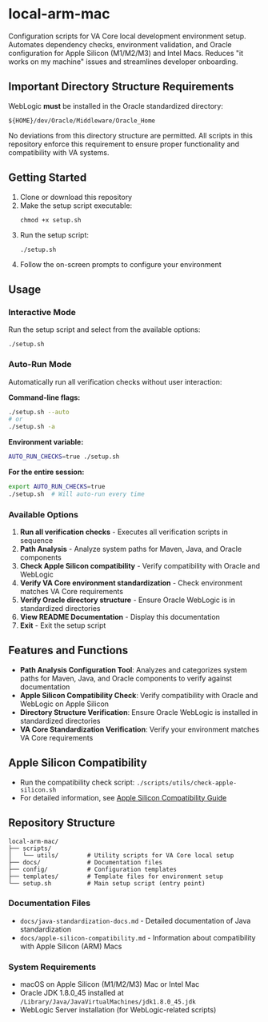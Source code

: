 # local-arm-mac

Configuration scripts for VA Core local development environment setup. Automates dependency checks, environment validation, and Oracle configuration for Apple Silicon (M1/M2/M3) and Intel Macs. Reduces "it works on my machine" issues and streamlines developer onboarding.

## Important Directory Structure Requirements

WebLogic **must** be installed in the Oracle standardized directory:

```
${HOME}/dev/Oracle/Middleware/Oracle_Home
```

No deviations from this directory structure are permitted. All scripts in this repository enforce this requirement to ensure proper functionality and compatibility with VA systems.

## Getting Started

1. Clone or download this repository
2. Make the setup script executable:
   ```
   chmod +x setup.sh
   ```
3. Run the setup script:
   ```
   ./setup.sh
   ```
4. Follow the on-screen prompts to configure your environment

## Usage

### Interactive Mode

Run the setup script and select from the available options:

```
./setup.sh
```

### Auto-Run Mode

Automatically run all verification checks without user interaction:

**Command-line flags:**

```bash
./setup.sh --auto
# or
./setup.sh -a
```

**Environment variable:**

```bash
AUTO_RUN_CHECKS=true ./setup.sh
```

**For the entire session:**

```bash
export AUTO_RUN_CHECKS=true
./setup.sh  # Will auto-run every time
```

### Available Options

1. **Run all verification checks** - Executes all verification scripts in sequence
2. **Path Analysis** - Analyze system paths for Maven, Java, and Oracle components
3. **Check Apple Silicon compatibility** - Verify compatibility with Oracle and WebLogic
4. **Verify VA Core environment standardization** - Check environment matches VA Core requirements
5. **Verify Oracle directory structure** - Ensure Oracle WebLogic is in standardized directories
6. **View README Documentation** - Display this documentation
7. **Exit** - Exit the setup script

## Features and Functions

- **Path Analysis Configuration Tool**: Analyzes and categorizes system paths for Maven, Java, and Oracle components to verify against documentation
- **Apple Silicon Compatibility Check**: Verify compatibility with Oracle and WebLogic on Apple Silicon
- **Directory Structure Verification**: Ensure Oracle WebLogic is installed in standardized directories
- **VA Core Standardization Verification**: Verify your environment matches VA Core requirements

## Apple Silicon Compatibility

- Run the compatibility check script: `./scripts/utils/check-apple-silicon.sh`
- For detailed information, see [Apple Silicon Compatibility Guide](docs/apple-silicon-compatibility.md)

## Repository Structure

```
local-arm-mac/
├── scripts/
│   └── utils/        # Utility scripts for VA Core local setup
├── docs/             # Documentation files
├── config/           # Configuration templates
├── templates/        # Template files for environment setup
└── setup.sh          # Main setup script (entry point)
```

### Documentation Files

- `docs/java-standardization-docs.md` - Detailed documentation of Java standardization
- `docs/apple-silicon-compatibility.md` - Information about compatibility with Apple Silicon (ARM) Macs

### System Requirements

- macOS on Apple Silicon (M1/M2/M3) Mac or Intel Mac
- Oracle JDK 1.8.0_45 installed at `/Library/Java/JavaVirtualMachines/jdk1.8.0_45.jdk`
- WebLogic Server installation (for WebLogic-related scripts)
